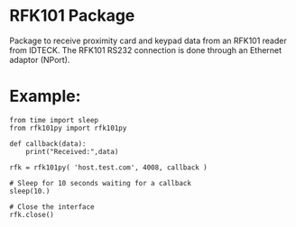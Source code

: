 # RFK101 Package

Package to receive proximity card and keypad data from an RFK101
reader from IDTECK.  The RFK101 RS232 connection is done through
an Ethernet adaptor (NPort).

# Example:

    from time import sleep
    from rfk101py import rfk101py
    
    def callback(data):
        print("Received:",data)

    rfk = rfk101py( 'host.test.com', 4008, callback )

    # Sleep for 10 seconds waiting for a callback
    sleep(10.)

    # Close the interface
    rfk.close()

